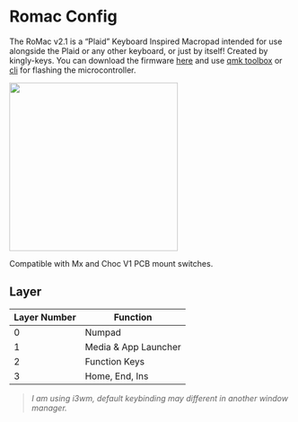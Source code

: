# Romac Config

The RoMac v2.1 is a “Plaid” Keyboard Inspired Macropad intended for use alongside the Plaid or any other keyboard, or just by itself! Created by kingly-keys. You can download the firmware [here](https://www.caniusevia.com/docs/download_firmware#0) and use [qmk toolbox](https://github.com/qmk/qmk_toolbox/releases) or [cli](https://docs.qmk.fm/#/newbs_flashing?id=flash-your-keyboard-from-the-command-line) for flashing the microcontroller. 

<img src="./img/romac.jpg" width="300px"/>

Compatible with Mx and Choc V1 PCB mount switches.

## Layer
| Layer Number | Function |
| ------------ | -------- |
| 0 | Numpad |
| 1 | Media & App Launcher |
| 2 | Function Keys |
| 3 | Home, End, Ins |

> *I am using i3wm, default keybinding may different in another window manager.*
